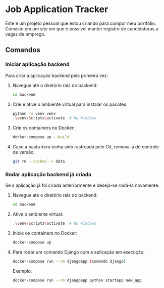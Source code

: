 # Job Application Tracker

Este é um projeto pessoal que estou criando para compor meu portfólio. Consiste em um site em que é possível manter registro de candidaturas a vagas de emprego.

## Comandos

### Iniciar aplicação backend

Para criar a aplicação backend pela primeira vez:

1. Navegue até o diretório raiz do backend:

   ```bash
   cd backend
   ```

2. Crie e ative o ambiente virtual para instalar os pacotes:

   ```bash
   python -m venv venv
   .\venv\Scripts\activate  # No Windows
   ```

3. Crie os containers no Docker:

   ```bash
   docker-compose up --build
   ```

4. Caso a pasta `data` tenha sido rastreada pelo Git, remova-a do controle de versão:
   ```bash
   git rm --cached -r data
   ```

### Rodar aplicação backend já criada

Se a aplicação já foi criada anteriormente e deseja-se rodá-la novamente:

1. Navegue até o diretório raiz do backend:

   ```bash
   cd backend
   ```

2. Ative o ambiente virtual:

   ```bash
   .\venv\Scripts\activate  # No Windows
   ```

3. Inicie os containers no Docker:

   ```bash
   docker-compose up
   ```

4. Para rodar um comando Django com a aplicação em execução:
   ```bash
   docker-compose run --rm djangoapp (comando django)
   ```
   Exemplo:
   ```bash
   docker-compose run --rm djangoapp python startapp new_app
   ```
